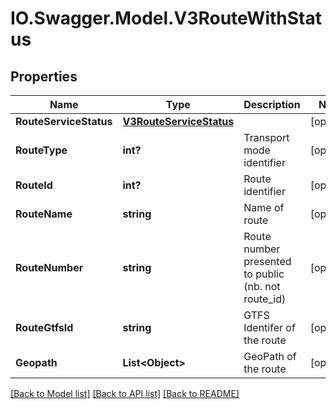 # IO.Swagger.Model.V3RouteWithStatus
## Properties

Name | Type | Description | Notes
------------ | ------------- | ------------- | -------------
**RouteServiceStatus** | [**V3RouteServiceStatus**](V3RouteServiceStatus.md) |  | [optional] 
**RouteType** | **int?** | Transport mode identifier | [optional] 
**RouteId** | **int?** | Route identifier | [optional] 
**RouteName** | **string** | Name of route | [optional] 
**RouteNumber** | **string** | Route number presented to public (nb. not route_id) | [optional] 
**RouteGtfsId** | **string** | GTFS Identifer of the route | [optional] 
**Geopath** | **List&lt;Object&gt;** | GeoPath of the route | [optional] 

[[Back to Model list]](../README.md#documentation-for-models) [[Back to API list]](../README.md#documentation-for-api-endpoints) [[Back to README]](../README.md)

